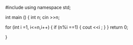 #include <iostream>
using namespace std; 

int main ()
{
int  n; 
cin >>n;

for (int i =1, i<=n,i++)
{
if (n%i ==1)
{
cout <<i ; 
}
}
return 0; 

}
